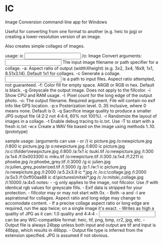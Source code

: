 # IC
Image Conversion command-line app for Windows

Useful for converting from one format to another (e.g. heic to jpg) or creating a lower-resolution version of an image.

Also creates simple collages of images.

usage: ic <input> /o:<filename>
    Image Convert
    arguments: <input>           The input image filename or path specifier for a collage.
               -a:<aspectratio>  Aspect ratio of output (widthXheight) (e.g. 3x2, 3x4, 16x9, 1x1, 8.51x3.14). Default 1x1 for collages.
               -c                Generate a collage. <input> is a path to input files. Aspect ratio attempted, not guaranteed.
               -f:<fillcolor>    Color fill for empty space. ARGB or RGB in hex. Default is black.
               -g                Greyscale the output image. Does not apply to the fillcolor.
               -i                Show CPU and RAM usage.
               -l:<longedge>     Pixel count for the long edge of the output photo.
               -o:<filename>     The output filename. Required argument. File will contain no exif info like GPS location.
               -p:x              Posterization level. 0..35 inclusive, where 0 means none. Default is 0.
               -q                Sacrifice image quality to produce a smaller JPG output file (4:2:2 not 4:4:4, 60% not 100%).
               -r                Randomize the layout of images in a collage.
               -t                Enable debug tracing to ic.txt. Use -T to start with a fresh ic.txt
               -w:x              Create a WAV file based on the image using methods 1..10. (prototype)
  
  sample usage: (arguments can use - or /)
    ic picture.jpg /o:newpicture.jpg /l:800
    ic picture.jpg /p o:newpicture.jpg /l:800
    ic picture.jpg /o:c:\folder\newpicture.jpg /l:800 /a:1x1
    ic tsuki.tif /o:newpicture.jpg /l:300 /a:1x4 /f:0x003300
    ic miku.tif /o:newpicture.tif /l:300 /a:1x4 /f:2211
    ic phoebe.jpg /o:phoebe_grey.tif /l:3000 /g
    ic julien.jpg /o:julien_grey_posterized.tif /l:3000 /g /p:1 /w:1
    ic picture.jpg /o:newpicture.jpg /l:2000 /a:5.2x3.9
    ic *.jpg /c /o:c:\collage.jpg /l:2000 /a:5x3 /f:0xff00aa88
    ic d:\pictures\mitski\*.jpg /c /o:mitski_collage.jpg /l:10000 /a:4x5
  notes:    - -g only applies to the image, not fillcolor. Use /f with identical rgb values for greyscale fills.
            - Exif data is stripped for your protection.
            - fillcolor may or may not start with 0x.
            - Both -a and -l are aspirational for collages. Aspect ratio and long edge may change to accomodate content.
            - If a precise collage aspect ratio or long edge are required, run the app twice; on a single image it's exact.
            - Writes as high a quality of JPG as it can: 1.0 quality and 4:4:4
            - <input> can be any WIC-compatible format: heic, tif, png, bmp, cr2, jpg, etc.
            - Output file is always 24bpp unless both input and output are tif and input is 48bpp, which results in 48bpp.
            - Output file type is inferred from the extension specified. JPG is assumed if not obvious.

